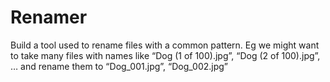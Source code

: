 # Renamer

Build a tool used to rename files with a common pattern. Eg we might want to take many files with names like “Dog (1 of 100).jpg”, “Dog (2 of 100).jpg”, … and rename them to “Dog_001.jpg”, “Dog_002.jpg”
